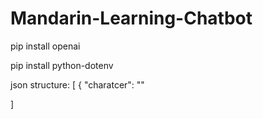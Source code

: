 # Mandarin-Learning-Chatbot
 
pip install openai

pip install python-dotenv

json structure:
[
    {
        "charatcer": "<chinese char>"

]